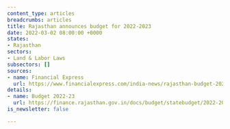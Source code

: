 ```yaml
---
content_type: articles
breadcrumbs: articles
title: Rajasthan announces budget for 2022-2023
date: 2022-03-02 08:00:00 +0000
states:
- Rajasthan
sectors:
- Land & Labor Laws
subsectors: []
sources:
- name: Financial Express
  url: https://www.financialexpress.com/india-news/rajasthan-budget-2022-cm-ashok-gehlot-announces-return-of-old-pension-scheme-for-government-employees/2442559/
details:
- name: Budget 2022-23
  url: https://finance.rajasthan.gov.in/docs/budget/statebudget/2022-2023/BudgetAtaGlance.pdf
is_newsletter: false

---
```

